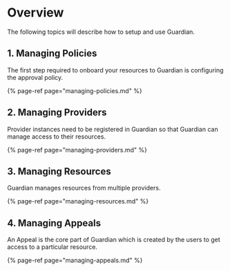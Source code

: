 # Overview

The following topics will describe how to setup and use Guardian.

## 1. Managing Policies

The first step required to onboard your resources to Guardian is configuring the approval policy.

{% page-ref page="managing-policies.md" %}

## 2. Managing Providers

Provider instances need to be registered in Guardian so that Guardian can manage access to their resources.

{% page-ref page="managing-providers.md" %}

## 3. Managing Resources

Guardian manages resources from multiple providers.

{% page-ref page="managing-resources.md" %}

## 4. Managing Appeals

An Appeal is the core part of Guardian which is created by the users to get access to a particular resource.

{% page-ref page="managing-appeals.md" %}

